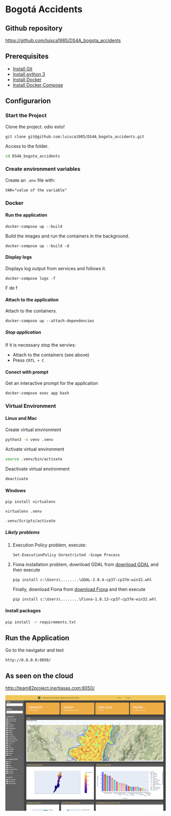 # Bogotá Accidents

## Github repository

https://github.com/luisca1985/DS4A_bogota_accidents

## Prerequisites
- [Install Git](https://git-scm.com/downloads)
- [Install python 3](https://www.python.org/downloads/)
- [Install Docker](https://docs.docker.com/engine/install/)
- [Install Docker Compose](https://docs.docker.com/compose/install/)

## Configurarion
### Start the Project

Clone the project.
odio esto!
```git
git clone git@github.com:luisca1985/DS4A_bogota_accidents.git
```

Access to the folder.

```bash
cd DS4A_bogota_accidents
```

### Create environment variables

Create an `.env` file with:

```
VAR="value of the variable"
```


### Docker
#### Run the application

```
docker-compose up --build
```

Build the images and run the containers in the background.

```
docker-compose up --build -d
```

#### Display logs

Displays log output from services and follows it.

```
docker-compose logs -f
```
F de f 
#### Attach to the application

Attach to the containers.

```
docker-compose up --attach-dependencies
```

##### Stop application

If it is necessary stop the servies:
- Attach to the containers (see above)
- Press `CRTL + C`

#### Conect with prompt

Get an interactive prompt for the application

```
docker-compose exec app bash
```

### Virtual Environment
#### Linux and Mac
Create virtual environment

```bash
python3 -m venv .venv
```

Activate virtual environment

```bash
source .venv/bin/activate
```

Deactivate virtual environment

```bash
deactivate
```
#### Windows

```
pip install virtualenv
```
```
virtualenv .venv
```
```
.venv/Scripts/activate
```
##### Likely problems

1. Execution Policy problem, execute:
    ```
    Set-ExecutionPolicy Unrestricted -Scope Process
    ```

2. Fiona installation problem, download GDAL from
[download GDAL](https://www.lfd.uci.edu/~gohlke/pythonlibs/#gdal)
and then execute
    ```
    pip install c:\Users\........\GDAL‑3.0.4‑cp37‑cp37m‑win32.whl
    ```
    Finally, download Fiona from
    [download Fiona](https://www.lfd.uci.edu/~gohlke/pythonlibs/#fiona)
    and then execute
    ```
    pip install c:\Users\........\Fiona‑1.8.13‑cp37‑cp37m‑win32.whl
    ```



#### Install packages

```bash
pip install -r requirements.txt
```

## Run the Application

Go to the navigator and text

```http
http://0.0.0.0:8050/
```

## As seen on the cloud

http://team82project.inertiasas.com:8050/

![alt text](readmepics/Frontend.png)